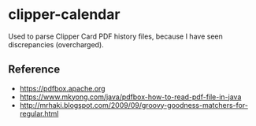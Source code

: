 # clipper-calendar

Used to parse Clipper Card PDF history files, because I have seen discrepancies (overcharged).

## Reference

* https://pdfbox.apache.org
* https://www.mkyong.com/java/pdfbox-how-to-read-pdf-file-in-java
* http://mrhaki.blogspot.com/2009/09/groovy-goodness-matchers-for-regular.html
